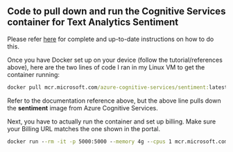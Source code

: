 ## Code to pull down and run the Cognitive Services container for Text Analytics Sentiment

Please refer [here](https://docs.microsoft.com/en-us/azure/cognitive-services/text-analytics/how-tos/text-analytics-how-to-install-containers) for complete and up-to-date instructions on how to do this. 

Once you have Docker set up on your device (follow the tutorial/references above), here are the two lines of code I ran in my Linux VM to get the container running:

```cmd
docker pull mcr.microsoft.com/azure-cognitive-services/sentiment:latest
```

Refer to the documentation reference above, but the above line pulls down the **sentiment** image from Azure Cognitive Services.  

Next, you have to actually run the container and set up billing. Make sure your Billing URL matches the one shown in the portal.

```cmd
docker run --rm -it -p 5000:5000 --memory 4g --cpus 1 mcr.microsoft.com/azure-cognitive-services/sentiment Eula=accept Billing=https://southcentralus.api.cognitive.microsoft.com/text/analytics/v2.0  ApiKey=YourApiKeyHere
```